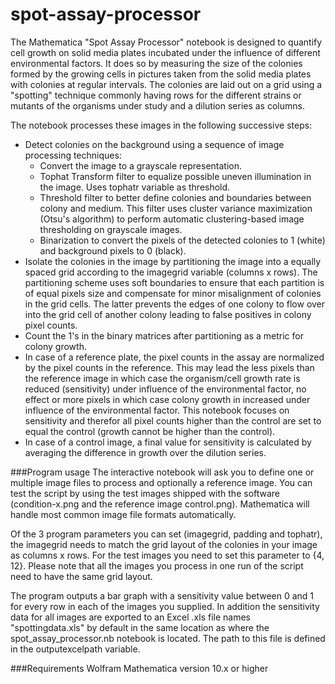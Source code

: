 # spot-assay-processor
The Mathematica "Spot Assay Processor" notebook is designed to quantify cell growth on solid media plates incubated under
the influence of different environmental factors. It does so by measuring the size of the colonies formed by the growing 
cells in pictures taken from the solid media plates with colonies at regular intervals. The colonies are laid out on a 
grid using a "spotting" technique commonly having rows for the different strains or mutants of the organisms under study
and a dilution series as columns.

The notebook processes these images in the following successive steps:  

* Detect colonies on the background using a sequence of image processing techniques:
  * Convert the image to a grayscale representation.
  * Tophat Transform filter to equalize possible uneven illumination in the image. Uses tophatr variable as threshold.
  * Threshold filter to better define colonies and boundaries between colony and medium.
    This filter uses cluster variance maximization (Otsu's algorithm) to perform automatic clustering-based image 
    thresholding on grayscale images.
  * Binarization to convert the pixels of the detected colonies to 1 (white) and background pixels to 0 (black).
* Isolate the colonies in the image by partitioning the image into a equally spaced grid according to the imagegrid variable
  (columns x rows). The partitioning scheme uses soft boundaries to ensure that each partition is of equal pixels size and 
  compensate for minor misalignment of colonies in the grid cells. The latter prevents the edges of one colony to flow over
  into the grid cell of another colony leading to false positives in colony pixel counts.
* Count the 1's in the binary matrices after partitioning as a metric for colony growth.
* In case of a reference plate, the pixel counts in the assay are normalized by the pixel counts in the reference.
  This may lead the less pixels than the reference image in which case the organism/cell growth rate is reduced (sensitivity)
  under influence of the environmental factor, no effect or more pixels in which case colony growth in increased under
  influence of the environmental factor. This notebook focuses on sensitivity and therefor all pixel counts higher than the
  control are set to equal the control (growth cannot be higher than the control).
* In case of a control image, a final value for sensitivity is calculated by averaging the difference in growth over the
  dilution series.

###Program usage
The interactive notebook will ask you to define one or multiple image files to process and optionally a reference image.
You can test the script by using the test images shipped with the software (condition-x.png and the reference image control.png).
Mathematica will handle most common image file formats automatically.

Of the 3 program parameters you can set (imagegrid, padding and tophatr), the imagegrid needs to match the grid layout of the
colonies in your image as columns x rows. For the test images you need to set this parameter to {4, 12}. Please note that all
the images you process in one run of the script need to have the same grid layout.

The program outputs a bar graph with a sensitivity value between 0 and 1 for every row in each of the images you supplied.
In addition the sensitivity data for all images are exported to an Excel .xls file names "spottingdata.xls" by default in the
same location as where the spot_assay_processor.nb notebook is located. The path to this file is defined in the outputexcelpath
variable.

###Requirements
Wolfram Mathematica version 10.x or higher